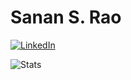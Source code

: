 # Sanan S. Rao

[![LinkedIn](https://img.shields.io/badge/LinkedIn-0077B5?style=for-the-badge&logo=linkedin&logoColor=white)](https://www.linkedin.com/in/sananr)

![Stats](https://github-readme-stats.vercel.app/api?username=sananr&count_private=true&include_all_commits=true&theme=tokyonight)

